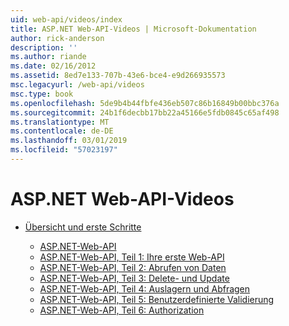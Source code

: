 ```yaml
---
uid: web-api/videos/index
title: ASP.NET Web-API-Videos | Microsoft-Dokumentation
author: rick-anderson
description: ''
ms.author: riande
ms.date: 02/16/2012
ms.assetid: 8ed7e133-707b-43e6-bce4-e9d266935573
msc.legacyurl: /web-api/videos
msc.type: book
ms.openlocfilehash: 5de9b4b44fbfe436eb507c86b16849b00bbc376a
ms.sourcegitcommit: 24b1f6decbb17bb22a45166e5fdb0845c65af498
ms.translationtype: MT
ms.contentlocale: de-DE
ms.lasthandoff: 03/01/2019
ms.locfileid: "57023197"
---
```

<a name="aspnet-web-api-videos"></a>ASP.NET Web-API-Videos
====================
- [Übersicht und erste Schritte](getting-started/index.md)

    - [ASP.NET-Web-API](getting-started/aspnet-web-api.md)
    - [ASP.NET-Web-API, Teil 1: Ihre erste Web-API](getting-started/your-first-web-api.md)
    - [ASP.NET-Web-API, Teil 2: Abrufen von Daten](getting-started/getting-data.md)
    - [ASP.NET-Web-API, Teil 3: Delete- und Update](getting-started/delete-and-update.md)
    - [ASP.NET-Web-API, Teil 4: Auslagern und Abfragen](getting-started/paging-and-querying.md)
    - [ASP.NET-Web-API, Teil 5: Benutzerdefinierte Validierung](getting-started/custom-validation.md)
    - [ASP.NET-Web-API, Teil 6: Authorization](getting-started/authorization.md)
